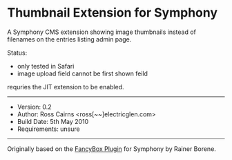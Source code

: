 Thumbnail Extension for Symphony
================================

A Symphony CMS extension showing image thumbnails instead of filenames on the entries listing admin page.  

Status:
* only tested in Safari
* image upload field cannot be first shown feild

requries the JIT extension to be enabled.

-------------------

- Version: 0.2
- Author: Ross Cairns <ross[~~]electricglen.com>
- Build Date: 5th May 2010
- Requirements: unsure

-------------------

Originally based on the [FancyBox Plugin][gitfancy] for Symphony by Rainer Borene.

[gitfancy]: http://github.com/rainerborene/fancy_box
